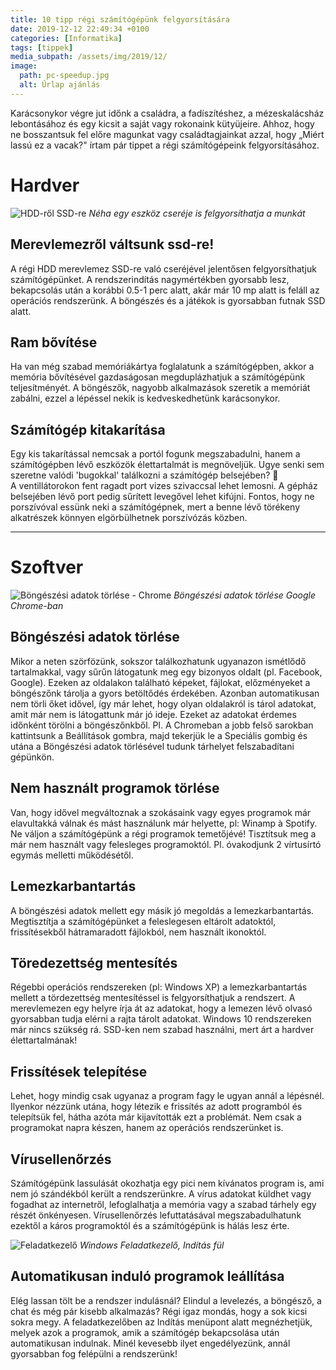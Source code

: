 ```yaml
---
title: 10 tipp régi számítógépünk felgyorsítására
date: 2019-12-12 22:49:34 +0100
categories: [Informatika]
tags: [tippek]
media_subpath: /assets/img/2019/12/
image:
  path: pc-speedup.jpg
  alt: Űrlap ajánlás
---
```


Karácsonykor végre jut időnk a családra, a fadíszítéshez, a mézeskalácsház lebontásához és egy kicsit a saját vagy rokonaink kütyüjeire. Ahhoz, hogy ne bosszantsuk fel előre magunkat vagy családtagjainkat azzal, hogy „Miért lassú ez a vacak?" írtam pár tippet a régi számítógépeink felgyorsításához.

# Hardver

![HDD-ről SSD-re](hddtossd.jpg)
_Néha egy eszköz cseréje is felgyorsíthatja a munkát_

## Merevlemezről váltsunk ssd-re!

A régi HDD merevlemez SSD-re való cseréjével jelentősen felgyorsíthatjuk számítógépünket. A rendszerindítás nagymértékben gyorsabb lesz, bekapcsolás után a korábbi 0.5-1 perc alatt, akár már 10 mp alatt is feláll az operációs rendszerünk. A böngészés és a játékok is gyorsabban futnak SSD alatt.

## Ram bővítése

Ha van még szabad memóriákártya foglalatunk a számítógépben, akkor a memória bővítésével gazdaságosan megduplázhatjuk a számítógépünk teljesítményét. A böngészők, nagyobb alkalmazások szeretik a memóriát zabálni, ezzel a lépéssel nekik is kedveskedhetünk karácsonykor.

## Számítógép kitakarítása

Egy kis takarítással nemcsak a portól fogunk megszabadulni, hanem a számítógépben lévő eszközök élettartalmát is megnöveljük. Ugye senki sem szeretne valódi 'bugokkal' találkozni a számítógép belsejében? 🙂\
A ventillátorokon fent ragadt port vizes szivaccsal lehet lemosni. A gépház belsejében lévő port pedig sűrített levegővel lehet kifújni. Fontos, hogy ne porszívóval essünk neki a számítógépnek, mert a benne lévő törékeny alkatrészek könnyen elgörbülhetnek porszívózás közben.

* * * * *

# Szoftver

![Böngészési adatok törlése - Chrome](chromeclean.png)
_Böngészési adatok törlése Google Chrome-ban_

## Böngészési adatok törlése

Mikor a neten szörfözünk, sokszor találkozhatunk ugyanazon ismétlődő tartalmakkal, vagy sűrűn látogatunk meg egy bizonyos oldalt (pl. Facebook, Google). Ezeken az oldalakon található képeket, fájlokat, előzményeket a böngészőnk tárolja a gyors betöltődés érdekében. Azonban automatikusan nem törli őket idővel, így már lehet, hogy olyan oldalakról is tárol adatokat, amit már nem is látogattunk már jó ideje. Ezeket az adatokat érdemes időnként törölni a böngészőnkből. Pl. A Chromeban a jobb felső sarokban kattintsunk a Beállítások gombra, majd tekerjük le a Speciális gombig és utána a Böngészési adatok törlésével tudunk tárhelyet felszabadítani gépünkön.

## Nem használt programok törlése

Van, hogy idővel megváltoznak a szokásaink vagy egyes programok már elavultakká válnak és mást használunk már helyette, pl: Winamp à Spotify. Ne váljon a számítógépünk a régi programok temetőjévé! Tisztítsuk meg a már nem használt vagy felesleges programoktól. Pl. óvakodjunk 2 vírtusírtó egymás melletti működésétől.

## Lemezkarbantartás

A böngészési adatok mellett egy másik jó megoldás a lemezkarbantartás. Megtisztítja a számítógépünket a feleslegesen eltárolt adatoktól, frissítésekből hátramaradott fájlokból, nem használt ikonoktól.

## Töredezettség mentesítés

Régebbi operációs rendszereken (pl: Windows XP) a lemezkarbantartás mellett a tördezettség mentesítéssel is felgyorsíthatjuk a rendszert. A merevlemezen egy helyre írja át az adatokat, hogy a lemezen lévő olvasó gyorsabban tudja elérni a rajta tárolt adatokat. Windows 10 rendszereken már nincs szükség rá. SSD-ken nem szabad használni, mert árt a hardver élettartalmának!

## Frissítések telepítése

Lehet, hogy mindig csak ugyanaz a program fagy le ugyan annál a lépésnél. Ilyenkor nézzünk utána, hogy létezik e frissítés az adott programból és telepítsük fel, hátha azóta már kijavították ezt a problémát. Nem csak a programokat napra készen, hanem az operációs rendszerünket is.

## Vírusellenőrzés

Számítógépünk lassulását okozhatja egy pici nem kívánatos program is, ami nem jó szándékból került a rendszerünkre. A vírus adatokat küldhet vagy fogadhat az internetről, lefoglalhatja a memória vagy a szabad tárhely egy részét önkényesen. Vírusellenőrzés lefuttatásával megszabadulhatunk ezektől a káros programoktól és a számítógépünk is hálás lesz érte.

![Feladatkezelő](autostart.png)
_Windows Feladatkezelő, Indítás fül_

## Automatikusan induló programok leállítása

Elég lassan tölt be a rendszer indulásnál? Elindul a levelezés, a böngésző, a chat és még pár kisebb alkalmazás? Régi igaz mondás, hogy a sok kicsi sokra megy. A feladatkezelőben az Indítás menüpont alatt megnézhetjük, melyek azok a programok, amik a számítógép bekapcsolása után automatikusan indulnak. Minél kevesebb ilyet engedélyezünk, annál gyorsabban fog felépülni a rendszerünk!
